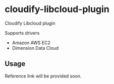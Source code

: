 cloudify-libcloud-plugin
========================

Cloudify Libcloud plugin

Supports drivers
- Amazon AWS EC2
- Dimension Data Cloud

## Usage

Reference link will be provided soon.
